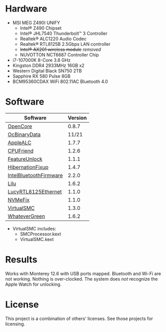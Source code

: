 # Hardware
* MSI MEG Z490I UNIFY
  * Intel® Z490 Chipset
  * Intel® JHL7540 Thunderbolt™ 3 Controller
  * Realtek® ALC1220 Audio Codec
  * Realtek® RTL8125B 2.5Gbps LAN controller
  * ~~Intel® AX201 wireless module~~ *removed*
  * NUVOTTON NCT6687 Controller Chip
* i7-107000K 8-Core 3.8 GHz
* Kingston DDR4 2933MHz 16GB x2
* Western Digital Black SN750 2TB
* Sapphire RX 580 Pulse 8GB
* BCM95360CDAX WiFi 802.11AC Bluetooth 4.0

# Software
Software | Version
-------- | -------
[OpenCore](https://github.com/acidanthera/OpenCorePkg) | 0.8.7
[OcBinaryData](https://github.com/acidanthera/OcBinaryData) | 11/21
[AppleALC](https://github.com/acidanthera/AppleALC) | 1.7.7
[CPUFriend](https://github.com/acidanthera/CPUFriend) | 1.2.6
[FeatureUnlock](https://github.com/acidanthera/FeatureUnlock) | 1.1.1
[HibernationFixup](https://github.com/acidanthera/HibernationFixup) | 1.4.7
[IntelBluetoothFirmware](https://github.com/OpenIntelWireless/IntelBluetoothFirmware) | 2.2.0
[Lilu](https://github.com/acidanthera/Lilu) | 1.6.2
[LucyRTL8125Ethernet](https://github.com/Mieze/LucyRTL8125Ethernet) | 1.1.0
[NVMeFix](https://github.com/acidanthera/NVMeFix) | 1.1.0
[VirtualSMC](https://github.com/acidanthera/VirtualSMC) | 1.3.0
[WhateverGreen](https://github.com/acidanthera/WhateverGreen) | 1.6.2

* VirtualSMC includes:
  * SMCProcessor.kext
  * VirtualSMC.kext

# Results
Works with Monterey 12.6 with USB ports mapped. Bluetooth and Wi-Fi are not working. Nothing is over-clocked. The system does *not* recognize the Apple Watch for unlocking.

# License
This project is a combination of others' licenses. See those projects for licensing.
